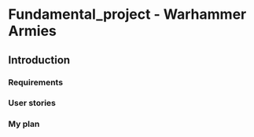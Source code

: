 # Fundamental_project - Warhammer Armies

## Introduction

### Requirements

### User stories

### My plan 
